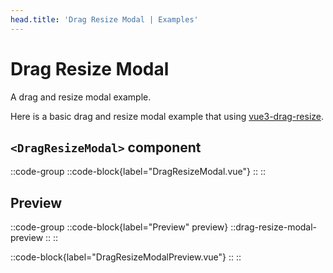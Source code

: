 ```yaml
---
head.title: 'Drag Resize Modal | Examples'
---
```


# Drag Resize Modal

A drag and resize modal example.

Here is a basic drag and resize modal example that using [vue3-drag-resize](https://github.com/kirillmurashov/vue-drag-resize/tree/vue3).

## `<DragResizeModal>` component

::code-group
  ::code-block{label="DragResizeModal.vue"}
    <!-- :code-block-file{path="./DragResizeModal.vue" language="vue"} -->
  ::
::

## Preview

::code-group
  ::code-block{label="Preview" preview}
    ::drag-resize-modal-preview
    ::
  ::

  ::code-block{label="DragResizeModalPreview.vue"}
    <!-- :code-block-file{path="./DragResizeModalPreview.vue" language="vue"} -->
  ::
::